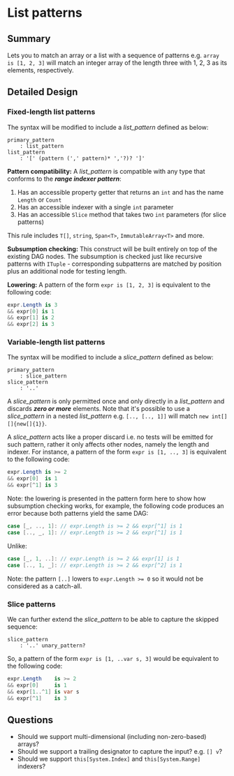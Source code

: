 
# List patterns

## Summary

Lets you to match an array or a list with a sequence of patterns e.g. `array is [1, 2, 3]` will match an integer array of the length three with 1, 2, 3 as its elements, respectively.

## Detailed Design

### Fixed-length list patterns

The syntax will be modified to include a *list_pattern* defined as below:

```antlr
primary_pattern
	: list_pattern
list_pattern
	: '[' (pattern (',' pattern)* ','?)? ']'
```

**Pattern compatibility:** A *list_pattern* is compatible with any type that conforms to the ***range indexer pattern***:

1. Has an accessible property getter that returns an `int` and has the name `Length` or `Count`
2. Has an accessible indexer with a single `int` parameter
3. Has an accessible `Slice` method that takes two `int` parameters (for slice patterns)

This rule includes `T[]`,  `string`,  `Span<T>`, `ImmutableArray<T>` and more.

**Subsumption checking:**  This construct will be built entirely on top of the existing DAG nodes. The subsumption is checked just like recursive patterns with `ITuple` - corresponding subpatterns are matched by position plus an additional node for testing length.

**Lowering:** A pattern of the form `expr is [1, 2, 3]` is equivalent to the following code:
```cs
expr.Length is 3
&& expr[0] is 1
&& expr[1] is 2
&& expr[2] is 3
```

### Variable-length list patterns

The syntax will be modified to include a *slice_pattern* defined as below:
```antlr
primary_pattern
	: slice_pattern
slice_pattern
	: '..'
```

A *slice_pattern* is only permitted once and only directly in a *list_pattern* and discards ***zero or more*** elements. Note that it's possible to use a *slice_pattern* in a nested *list_pattern* e.g. `[.., [.., 1]]` will match `new int[][]{new[]{1}}`.

A *slice_pattern* acts like a proper discard i.e. no tests will be emitted for such pattern, rather it only affects other nodes, namely the length and indexer. For instance, a pattern of the form `expr is [1, .., 3]`  is equivalent to the following code: 
```cs
expr.Length is >= 2
&& expr[0]  is 1
&& expr[^1] is 3
```
Note: the lowering is presented in the pattern form here to show how subsumption checking works, for example, the following code produces an error because both patterns yield the same DAG:

```cs
case [_, .., 1]: // expr.Length is >= 2 && expr[^1] is 1
case [.., _, 1]: // expr.Length is >= 2 && expr[^1] is 1
```
Unlike:
```cs
case [_, 1, ..]: // expr.Length is >= 2 && expr[1] is 1
case [.., 1, _]: // expr.Length is >= 2 && expr[^2] is 1
```

Note: the pattern `[..]` lowers to `expr.Length >= 0` so it would not be considered as a catch-all.

### Slice patterns

We can further extend the *slice_pattern* to be able to capture the skipped sequence:


```antlr
slice_pattern
	: '..' unary_pattern?
```

So, a pattern of the form `expr is [1, ..var s, 3]` would be equivalent to the following code:

```cs
expr.Length    is >= 2
&& expr[0]     is 1
&& expr[1..^1] is var s
&& expr[^1]    is 3
```


## Questions

- Should we support multi-dimensional (including non-zero-based) arrays?
- Should we support a trailing designator to capture the input? e.g. `[] v`?
- Should we support `this[System.Index]` and `this[System.Range]` indexers?
